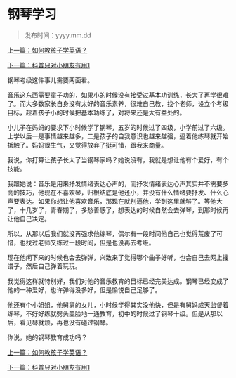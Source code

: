 # 钢琴学习



> 发布时间：yyyy.mm.dd 

[上一篇：如何教孩子学英语？](/education/article45)

[下一篇：科普只对小朋友有用1  ](/education/article47)



钢琴考级这件事儿需要两面看。

音乐这东西需要童子功的，如果小的时候没有接受过基本功训练，长大了再学很难了。而大多数家长自身没有太好的音乐素养，很难自己教，找个老师，设立个考级目标，趁着孩子小的时候把基本功练了，对将来还是大有益处的。

小儿子在妈妈的要求下小时候学了钢琴，五岁的时候过了四级，小学前过了六级。上学以后一是事情越来越多，二是孩子的自我意识也越来越强，逼着他练琴就开始抵触了。妈妈很生气，又觉得放弃了挺可惜，跟我来商量。

我说，你打算让孩子长大了当钢琴家吗？她说没有，我就是想让他有个爱好，有个技能。

我跟她说：音乐是用来抒发情绪表达心声的，而抒发情绪表达心声其实并不需要多高的技巧，他现在不喜欢琴，归根结底是他还小，并没有什么情绪要抒发、什么心声要表达。如果你想让他喜欢音乐，那现在就别逼他，学到这里就够了。等他大了，十几岁了，青春期了，多愁善感了，想表达的时候自然会去弹琴，到那时候再让他自己决定。

所以，从那以后我们就没再强求他练琴，偶尔有一段时间他自己也觉得荒废了可惜，也找过老师又练过一段时间，但是也没再去考级。

现在他闲下来的时候也会去弹弹，兴致来了觉得哪个曲子好听，也会自己去网上搜谱子，然后自己弹着玩玩。

我觉得这样就特别好，我们对他的音乐教育的目标已经完美达成。钢琴已经变成了他的一种爱好，也许弹得没多好，但是愉悦自己足够了。

他还有个小姐姐，他舅舅的女儿，小时候学得其实没他快，但是有舅妈成天监督着练琴，不好好练就劈头盖脸地一通教育，初中的时候过了钢琴十级。但是从那以后，看见琴就烦，再也没有碰过钢琴。

你说，她的钢琴教育成功吗？



[上一篇：如何教孩子学英语？](/education/article45)

[下一篇：科普只对小朋友有用1  ](/education/article47)
